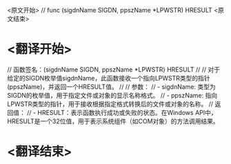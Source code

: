 
<原文开始>
// func (sigdnName SIGDN, ppszName *LPWSTR) HRESULT
<原文结束>

# <翻译开始>
// 函数签名：(sigdnName SIGDN, ppszName *LPWSTR) HRESULT
// 
// 对于给定的SIGDN枚举值sigdnName，此函数接收一个指向LPWSTR类型的指针(ppszName)，并返回一个HRESULT值。
// 
// 参数：
// - sigdnName: 类型为SIGDN的枚举值，用于指定文件或对象的显示名称格式。
// - ppszName: 指向LPWSTR类型的指针，用于接收根据指定格式转换后的文件或对象的名称。
// 返回值：
// - HRESULT：表示函数执行成功或失败的状态。在Windows API中，HRESULT是一个32位值，用于表示系统组件（如COM对象）的方法调用结果。
# <翻译结束>


